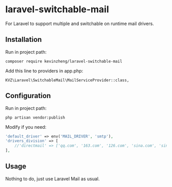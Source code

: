 # laravel-switchable-mail
For Laravel to support multiple and switchable on runtime mail drivers.

## Installation

Run in project path:

```
composer require kevinzheng/laravel-switchable-mail
```

Add this line to providers in app.php:

```
KVZ\Laravel\SwitchableMail\MailServiceProvider::class,
```

## Configuration

Run in project path:

```
php artisan vendor:publish
```

Modify if you need:

```php
'default_driver' => env('MAIL_DRIVER', 'smtp'),
'drivers_division' => [
    //'directmail' => ['qq.com', '163.com', '126.com', 'sina.com', 'sina.com.cn', 'sohu.com'],
],
```

## Usage

Nothing to do, just use Laravel Mail as usual.